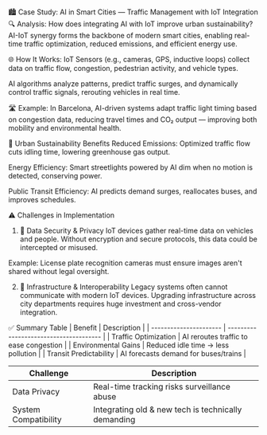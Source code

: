 🏙️ Case Study: AI in Smart Cities — Traffic Management with IoT Integration
🔍 Analysis: How does integrating AI with IoT improve urban sustainability?
AI-IoT synergy forms the backbone of modern smart cities, enabling real-time traffic optimization, reduced emissions, and efficient energy use.

🌐 How It Works:
IoT Sensors (e.g., cameras, GPS, inductive loops) collect data on traffic flow, congestion, pedestrian activity, and vehicle types.

AI algorithms analyze patterns, predict traffic surges, and dynamically control traffic signals, rerouting vehicles in real time.

🛣️ Example:
In Barcelona, AI-driven systems adapt traffic light timing based on congestion data, reducing travel times and CO₂ output — improving both mobility and environmental health.

🌱 Urban Sustainability Benefits
Reduced Emissions: Optimized traffic flow cuts idling time, lowering greenhouse gas output.

Energy Efficiency: Smart streetlights powered by AI dim when no motion is detected, conserving power.

Public Transit Efficiency: AI predicts demand surges, reallocates buses, and improves schedules.

⚠️ Challenges in Implementation
1. 🔐 Data Security & Privacy
IoT devices gather real-time data on vehicles and people. Without encryption and secure protocols, this data could be intercepted or misused.

Example: License plate recognition cameras must ensure images aren't shared without legal oversight.

2. 🔧 Infrastructure & Interoperability
Legacy systems often cannot communicate with modern IoT devices. Upgrading infrastructure across city departments requires huge investment and cross-vendor integration.

✅ Summary Table
| Benefit                | Description                            |
| ---------------------- | -------------------------------------- |
| Traffic Optimization   | AI reroutes traffic to ease congestion |
| Environmental Gains    | Reduced idle time → less pollution     |
| Transit Predictability | AI forecasts demand for buses/trains   |

| Challenge            | Description                                         |
| -------------------- | --------------------------------------------------- |
| Data Privacy         | Real-time tracking risks surveillance abuse         |
| System Compatibility | Integrating old & new tech is technically demanding |
